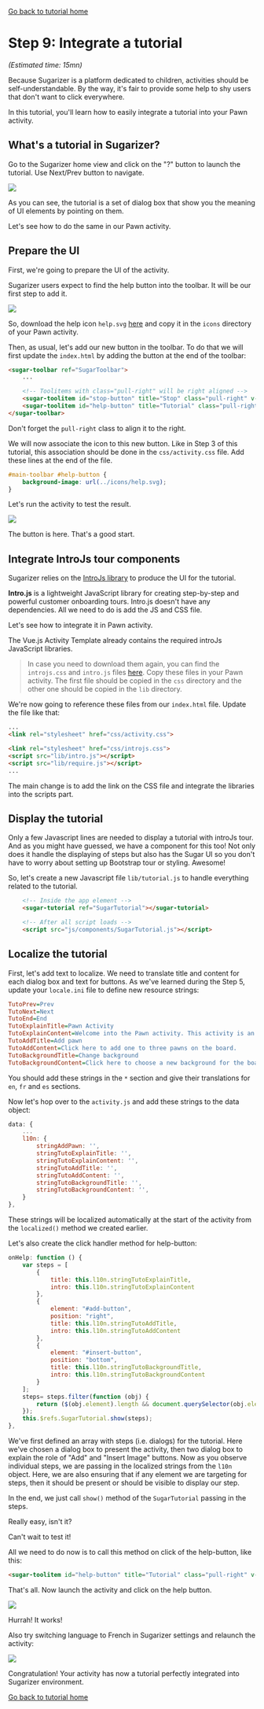 [Go back to tutorial home](tutorial.md)

# Step 9: Integrate a tutorial
*(Estimated time: 15mn)*

Because Sugarizer is a platform dedicated to children, activities should be self-understandable. By the way, it's fair to provide some help to shy users that don't want to click everywhere.

In this tutorial, you'll learn how to easily integrate a tutorial into your Pawn activity.

## What's a tutorial in Sugarizer?

Go to the Sugarizer home view and click on the "?" button to launch the tutorial. Use Next/Prev button to navigate.

![](../../images/tutorial_step9_1.png)

As you can see, the tutorial is a set of dialog box that show you the meaning of UI elements by pointing on them.

Let's see how to do the same in our Pawn activity.


## Prepare the UI

First, we're going to prepare the UI of the activity.

Sugarizer users expect to find the help button into the toolbar. It will be our first step to add it.

![](../../images/tutorial_step9_2.png)

So, download the help icon `help.svg` [here](../../images/help.svg) and copy it in the `icons` directory of your Pawn activity.

Then, as usual, let's add our new button in the toolbar. To do that we will first update the `index.html` by adding the button at the end of the toolbar:
```html
<sugar-toolbar ref="SugarToolbar">
	...

	<!-- Toolitems with class="pull-right" will be right aligned -->
	<sugar-toolitem id="stop-button" title="Stop" class="pull-right" v-on:click="onStop"></sugar-toolitem>
	<sugar-toolitem id="help-button" title="Tutorial" class="pull-right"></sugar-toolitem>
</sugar-toolbar>
```
Don't forget the `pull-right` class to align it to the right.

We will now associate the icon to this new button. Like in Step 3 of this tutorial, this association should be done in the `css/activity.css` file. Add these lines at the end of the file.
```css
#main-toolbar #help-button {
	background-image: url(../icons/help.svg);
}
```
Let's run the activity to test the result.

![](../../images/tutorial_step9_3.png)

The button is here. That's a good start.


## Integrate IntroJs tour components

Sugarizer relies on the [IntroJs library](https://introjs.com/) to produce the UI for the tutorial. 

**Intro.js** is a lightweight JavaScript library for creating step-by-step and powerful customer onboarding tours. Intro.js doesn't have any dependencies. All we need to do is add the JS and CSS file.

Let's see how to integrate it in Pawn activity.

The Vue.js Activity Template already contains the required introJs JavaScript libraries. 

> In case you need to download them again, you can find the `introjs.css` and `intro.js` files [here](https://www.jsdelivr.com/package/npm/intro.js). Copy these files in your Pawn activity. The first file should be copied in the `css` directory and the other one should be copied in the `lib` directory.

We're now going to reference these files from our `index.html` file. Update the file like that:
```html
...
<link rel="stylesheet" href="css/activity.css">

<link rel="stylesheet" href="css/introjs.css">
<script src="lib/intro.js"></script>
<script src="lib/require.js"></script>
...
```
The main change is to add the link on the CSS file and integrate the libraries into the scripts part. 


## Display the tutorial

Only a few Javascript lines are needed to display a tutorial with introJs tour. And as you might have guessed, we have a component for this too! Not only does it handle the displaying of steps but also has the Sugar UI so you don't have to worry about setting up Bootstrap tour or styling. Awesome!

So, let's create a new Javascript file `lib/tutorial.js` to handle everything related to the tutorial.
```html
	<!-- Inside the app element -->
	<sugar-tutorial ref="SugarTutorial"></sugar-tutorial>

	<!-- After all script loads -->
	<script src="js/components/SugarTutorial.js"></script>
```

## Localize the tutorial

First, let's add text to localize. We need to translate title and content for each dialog box and text for buttons. As we've learned during the Step 5, update your `locale.ini` file to define new resource strings:
```ini
TutoPrev=Prev
TutoNext=Next
TutoEnd=End
TutoExplainTitle=Pawn Activity
TutoExplainContent=Welcome into the Pawn activity. This activity is an activity to test Sugarizer development.
TutoAddTitle=Add pawn
TutoAddContent=Click here to add one to three pawns on the board.
TutoBackgroundTitle=Change background
TutoBackgroundContent=Click here to choose a new background for the board.
```
You should add these strings in the `*` section and give their translations for `en`, `fr` and `es` sections.

Now let's hop over to the `activity.js` and add these strings to the data object:
```js
data: {
	...
	l10n: {
		stringAddPawn: '',
		stringTutoExplainTitle: '',
		stringTutoExplainContent: '',
		stringTutoAddTitle: '',
		stringTutoAddContent: '',
		stringTutoBackgroundTitle: '',
		stringTutoBackgroundContent: '',
	}
},
```
These strings will be localized automatically at the start of the activity from the `localized()` method we created earlier.

Let's also create the click handler method for help-button:
```js
onHelp: function () {
	var steps = [
		{
			title: this.l10n.stringTutoExplainTitle,
			intro: this.l10n.stringTutoExplainContent
		},
		{
			element: "#add-button",
			position: "right",
			title: this.l10n.stringTutoAddTitle,
			intro: this.l10n.stringTutoAddContent
		},
		{
			element: "#insert-button",
			position: "bottom",
			title: this.l10n.stringTutoBackgroundTitle,
			intro: this.l10n.stringTutoBackgroundContent
		}
	];
	steps= steps.filter(function (obj) {
        return ($(obj.element).length && document.querySelector(obj.element) && document.querySelector(obj.element).style.display != 'none') || !('element' in obj);
    });
	this.$refs.SugarTutorial.show(steps);
},
```
We've first defined an array with steps (i.e. dialogs) for the tutorial. Here we've chosen a dialog box to present the activity, then two dialog box to explain the role of "Add" and "Insert Image" buttons. Now as you observe individual steps, we are passing in the localized strings from the `l10n` object.
Here, we are also ensuring that if any element we are targeting for steps, then it should be present or should be visible to display our step.

In the end, we just call `show()` method of the `SugarTutorial` passing in the steps.

Really easy, isn't it?

Can't wait to test it! 

All we need to do now is to call this method on click of the help-button, like this:
```html
<sugar-toolitem id="help-button" title="Tutorial" class="pull-right" v-on:click="onHelp"></sugar-toolitem>

```

That's all. Now launch the activity and click on the help button.

![](../../images/tutorial_step9_5.png)

Hurrah! It works!

Also try switching language to French in Sugarizer settings and relaunch the activity:

![](../../images/tutorial_step9_6.png)

Congratulation! Your activity has now a tutorial perfectly integrated into Sugarizer environment.

[Go back to tutorial home](tutorial.md)
